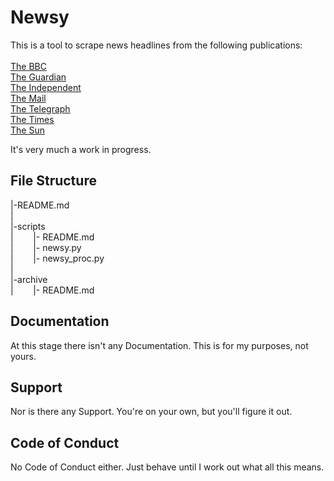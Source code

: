 Newsy
=====

This is a tool to scrape news headlines from the following publications: <br />
<br />
[The BBC][] <br />
[The Guardian][] <br />
[The Independent][] <br />
[The Mail][] <br />
[The Telegraph][] <br />
[The Times][] <br />
[The Sun][] <br />


It's very much a work in progress.

[The BBC]: https://www.bbc.co.uk/news
[The Times]: https://www.thetimes.co.uk/
[The Guardian]: https://www.theguardian.com/uk/
[The Mail]: https://www.dailymail.co.uk/home/index.html
[The Telegraph]: https://www.telegraph.co.uk/
[The Independent]: https://www.independent.co.uk/
[The Sun]: https://www.thesun.co.uk/news

File Structure
--------------

|-README.md <br />
| <br />
|-scripts <br />
|&nbsp;&nbsp;&nbsp;&nbsp;&nbsp;&nbsp;&nbsp;&nbsp;|- README.md <br />
|&nbsp;&nbsp;&nbsp;&nbsp;&nbsp;&nbsp;&nbsp;&nbsp;|- newsy.py <br />
|&nbsp;&nbsp;&nbsp;&nbsp;&nbsp;&nbsp;&nbsp;&nbsp;|- newsy_proc.py <br />
| <br />
|-archive <br />
|&nbsp;&nbsp;&nbsp;&nbsp;&nbsp;&nbsp;&nbsp;&nbsp;|- README.md <br />

Documentation
-------------

At this stage there isn't any Documentation.  This is for my purposes, not yours.

Support
-------

Nor is there any Support.  You're on your own, but you'll figure it out.

Code of Conduct
---------------

No Code of Conduct either.  Just behave until I work out what all this means.
